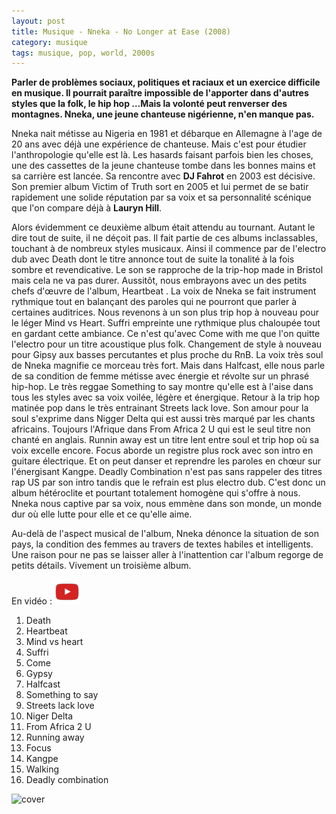 ```yaml
---
layout: post
title: Musique - Nneka - No Longer at Ease (2008)
category: musique
tags: musique, pop, world, 2000s
---
```


**Parler de problèmes sociaux, politiques et raciaux et un exercice difficile en musique. Il pourrait paraître impossible de l'apporter dans d'autres styles que la folk, le hip hop …Mais la volonté peut renverser des montagnes. Nneka, une jeune chanteuse nigérienne, n'en manque pas.**

Nneka nait métisse au Nigeria en 1981 et débarque en Allemagne à l'age de 20 ans avec déjà une expérience de chanteuse. Mais c'est pour étudier l'anthropologie qu'elle est là. Les hasards faisant parfois bien les choses, une des cassettes de la jeune chanteuse tombe dans les bonnes mains et sa carrière est lancée. Sa rencontre avec **DJ Fahrot** en 2003 est décisive. Son premier album Victim of Truth sort en 2005 et lui permet de se batir rapidement une solide réputation par sa voix et sa personnalité scénique que l'on compare déjà à **Lauryn Hill**.

Alors évidemment ce deuxième album était attendu au tournant. Autant le dire tout de suite, il ne déçoit pas. Il fait partie de ces albums inclassables, touchant à de nombreux styles musicaux. Ainsi il commence par de l'electro dub avec Death dont le titre annonce tout de suite la tonalité à la fois sombre et revendicative. Le son se rapproche de la trip-hop made in Bristol mais cela ne va pas durer. Aussitôt, nous embrayons avec un des petits chefs d'œuvre de l'album, Heartbeat . La voix de Nneka se fait instrument rythmique tout en balançant des paroles qui ne pourront que parler à certaines auditrices. Nous revenons à un son plus trip hop à nouveau pour le léger Mind vs Heart. Suffri empreinte une rythmique plus chaloupée tout en gardant cette ambiance. Ce n'est qu'avec Come with me que l'on quitte l'electro pour un titre acoustique plus folk. Changement de style à nouveau pour Gipsy aux basses percutantes et plus proche du RnB. La voix très soul de Nneka magnifie ce morceau très fort. Mais dans Halfcast, elle nous parle de sa condition de femme métisse avec énergie et révolte sur un phrasé hip-hop. Le très reggae Something to say montre qu'elle est à l'aise dans tous les styles avec sa voix voilée, légère et énergique. Retour à la trip hop matinée pop dans le très entrainant Streets lack love. Son amour pour la soul s'exprime dans Nigger Delta qui est aussi très marqué par les chants africains. Toujours l'Afrique dans From Africa 2 U qui est le seul titre non chanté en anglais. Runnin away est un titre lent entre soul et trip hop où sa voix excelle encore. Focus aborde un registre plus rock avec son intro en guitare électrique. Et on peut danser et reprendre les paroles en chœur sur l'énergisant Kangpe. Deadly Combination n'est pas sans rappeler des titres rap US par son intro tandis que le refrain est plus electro dub. C'est donc un album hétéroclite et pourtant totalement homogène qui s'offre à nous. Nneka nous captive par sa voix, nous emmène dans son monde, un monde dur où elle lutte pour elle et ce qu'elle aime.

Au-delà de l'aspect musical de l'album, Nneka dénonce la situation de son pays, la condition des femmes au travers de textes habiles et intelligents. Une raison pour ne pas se laisser aller à l'inattention car l'album regorge de petits détails. Vivement un troisième album.

En vidéo : [![video](/images/youtube.png)](https://www.youtube.com/watch?v=6ivg3J3h5Ps)

1. Death
2. Heartbeat 
3. Mind vs heart 
4. Suffri 
5. Come 
6. Gypsy 
7. Halfcast 
8. Something to say 
9. Streets lack love 
10. Niger Delta 
11. From Africa 2 U 
12. Running away 
13. Focus 
14. Kangpe 
15. Walking 
16. Deadly combination


![cover](https://filedn.eu/llqi9IBxlYouGRXYG2xlROb/img/2008/nnekaease.jpg)


